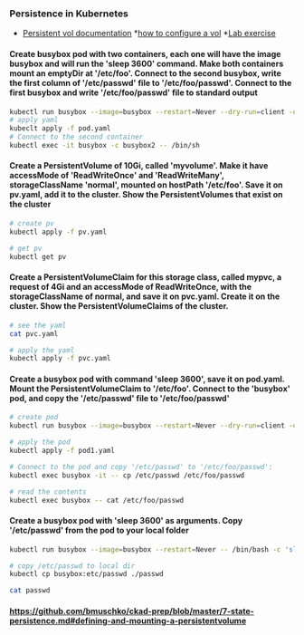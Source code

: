 ### Persistence in Kubernetes

* [Persistent vol documentation](https://kubernetes.io/docs/concepts/storage/persistent-volumes/)
*[how to configure a vol](https://kubernetes.io/docs/tasks/configure-pod-container/configure-volume-storage/)
*[Lab exercise](https://kubernetes.io/docs/tasks/configure-pod-container/configure-persistent-volume-storage/)

#### Create busybox pod with two containers, each one will have the image busybox and will run the 'sleep 3600' command. Make both containers mount an emptyDir at '/etc/foo'. Connect to the second busybox, write the first column of '/etc/passwd' file to '/etc/foo/passwd'. Connect to the first busybox and write '/etc/foo/passwd' file to standard output
```bash
kubectl run busybox --image=busybox --restart=Never --dry-run=client -o yaml -- /bin/sh -c 'sleep 3600' > pod.yaml
# apply yaml
kubeclt apply -f pod.yaml
# Connect to the second container
kubectl exec -it busybox -c busybox2 -- /bin/sh
```
#### Create a PersistentVolume of 10Gi, called 'myvolume'. Make it have accessMode of 'ReadWriteOnce' and 'ReadWriteMany', storageClassName 'normal', mounted on hostPath '/etc/foo'. Save it on pv.yaml, add it to the cluster. Show the PersistentVolumes that exist on the cluster
```bash
# create pv
kubectl apply -f pv.yaml

# get pv
kubectl get pv
```

#### Create a PersistentVolumeClaim for this storage class, called mypvc, a request of 4Gi and an accessMode of ReadWriteOnce, with the storageClassName of normal, and save it on pvc.yaml. Create it on the cluster. Show the PersistentVolumeClaims of the cluster.
```bash
# see the yaml
cat pvc.yaml

# apply the yaml
kubectl apply -f pvc.yaml
```
#### Create a busybox pod with command 'sleep 3600', save it on pod.yaml. Mount the PersistentVolumeClaim to '/etc/foo'. Connect to the 'busybox' pod, and copy the '/etc/passwd' file to '/etc/foo/passwd'
```bash
# create pod
kubectl run busybox --image=busybox --restart=Never --dry-run=client -o yaml -- /bin/sh -c 'sleep 3600' > pod1.yaml

# apply the pod
kubectl apply -f pod1.yaml

# Connect to the pod and copy '/etc/passwd' to '/etc/foo/passwd':
kubectl exec busybox -it -- cp /etc/passwd /etc/foo/passwd

# read the contents
kubectl exec busybox -- cat /etc/foo/passwd
```
#### Create a busybox pod with 'sleep 3600' as arguments. Copy '/etc/passwd' from the pod to your local folder
```bash
kubectl run busybox --image=busybox --restart=Never -- /bin/bash -c 'sleep 3600'

# copy /etc/passwd to local dir
kubectl cp busybox:etc/passwd ./passwd

cat passwd
```
#### https://github.com/bmuschko/ckad-prep/blob/master/7-state-persistence.md#defining-and-mounting-a-persistentvolume
```bash
```